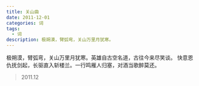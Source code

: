 ```yaml
---
title: 关山曲
date: 2011-12-01
categories: 词
tags:
  - 词
description: 极朔漠，臂弧弯，关山万里月犹寒。
---
```


极朔漠，臂弧弯，关山万里月犹寒。英雄自古空名道，古往今来尽笑谈。
快意恩仇抚剑起，长驱直入斩楼兰。一行鸣雁人归塞，对酒当歌醉莫还。

> 2011.12